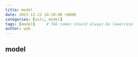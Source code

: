 ```yaml
---
title: model
date: 2023-12-22 14:10:00 +0800
categories: [ustc, model]
tags: [model]     # TAG names should always be lowercase
author: wyb
---
```

## model
